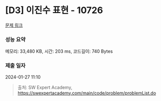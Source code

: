 # [D3] 이진수 표현 - 10726 

[문제 링크](https://swexpertacademy.com/main/code/problem/problemDetail.do?contestProbId=AXRSXf_a9qsDFAXS) 

### 성능 요약

메모리: 33,480 KB, 시간: 203 ms, 코드길이: 740 Bytes

### 제출 일자

2024-01-27 11:10



> 출처: SW Expert Academy, https://swexpertacademy.com/main/code/problem/problemList.do